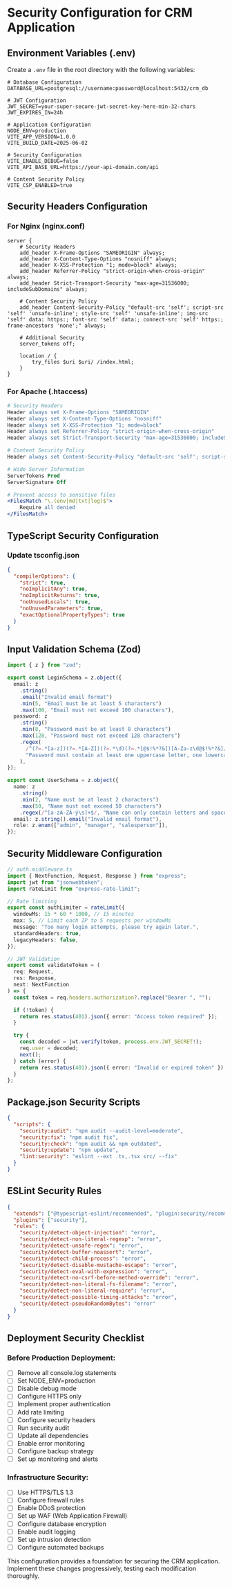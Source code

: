 # Security Configuration for CRM Application

## Environment Variables (.env)

Create a `.env` file in the root directory with the following variables:

```env
# Database Configuration
DATABASE_URL=postgresql://username:password@localhost:5432/crm_db

# JWT Configuration
JWT_SECRET=your-super-secure-jwt-secret-key-here-min-32-chars
JWT_EXPIRES_IN=24h

# Application Configuration
NODE_ENV=production
VITE_APP_VERSION=1.0.0
VITE_BUILD_DATE=2025-06-02

# Security Configuration
VITE_ENABLE_DEBUG=false
VITE_API_BASE_URL=https://your-api-domain.com/api

# Content Security Policy
VITE_CSP_ENABLED=true
```

## Security Headers Configuration

### For Nginx (nginx.conf)

```nginx
server {
    # Security Headers
    add_header X-Frame-Options "SAMEORIGIN" always;
    add_header X-Content-Type-Options "nosniff" always;
    add_header X-XSS-Protection "1; mode=block" always;
    add_header Referrer-Policy "strict-origin-when-cross-origin" always;
    add_header Strict-Transport-Security "max-age=31536000; includeSubDomains" always;

    # Content Security Policy
    add_header Content-Security-Policy "default-src 'self'; script-src 'self' 'unsafe-inline'; style-src 'self' 'unsafe-inline'; img-src 'self' data: https:; font-src 'self' data:; connect-src 'self' https:; frame-ancestors 'none';" always;

    # Additional Security
    server_tokens off;

    location / {
        try_files $uri $uri/ /index.html;
    }
}
```

### For Apache (.htaccess)

```apache
# Security Headers
Header always set X-Frame-Options "SAMEORIGIN"
Header always set X-Content-Type-Options "nosniff"
Header always set X-XSS-Protection "1; mode=block"
Header always set Referrer-Policy "strict-origin-when-cross-origin"
Header always set Strict-Transport-Security "max-age=31536000; includeSubDomains"

# Content Security Policy
Header always set Content-Security-Policy "default-src 'self'; script-src 'self' 'unsafe-inline'; style-src 'self' 'unsafe-inline'; img-src 'self' data: https:; font-src 'self' data:; connect-src 'self' https:; frame-ancestors 'none';"

# Hide Server Information
ServerTokens Prod
ServerSignature Off

# Prevent access to sensitive files
<FilesMatch "\.(env|md|txt|log)$">
    Require all denied
</FilesMatch>
```

## TypeScript Security Configuration

### Update tsconfig.json

```json
{
  "compilerOptions": {
    "strict": true,
    "noImplicitAny": true,
    "noImplicitReturns": true,
    "noUnusedLocals": true,
    "noUnusedParameters": true,
    "exactOptionalPropertyTypes": true
  }
}
```

## Input Validation Schema (Zod)

```typescript
import { z } from "zod";

export const LoginSchema = z.object({
  email: z
    .string()
    .email("Invalid email format")
    .min(5, "Email must be at least 5 characters")
    .max(100, "Email must not exceed 100 characters"),
  password: z
    .string()
    .min(8, "Password must be at least 8 characters")
    .max(128, "Password must not exceed 128 characters")
    .regex(
      /^(?=.*[a-z])(?=.*[A-Z])(?=.*\d)(?=.*[@$!%*?&])[A-Za-z\d@$!%*?&]/,
      "Password must contain at least one uppercase letter, one lowercase letter, one number, and one special character"
    ),
});

export const UserSchema = z.object({
  name: z
    .string()
    .min(2, "Name must be at least 2 characters")
    .max(50, "Name must not exceed 50 characters")
    .regex(/^[a-zA-ZÀ-ÿ\s]+$/, "Name can only contain letters and spaces"),
  email: z.string().email("Invalid email format"),
  role: z.enum(["admin", "manager", "salesperson"]),
});
```

## Security Middleware Configuration

```typescript
// auth.middleware.ts
import { NextFunction, Request, Response } from "express";
import jwt from "jsonwebtoken";
import rateLimit from "express-rate-limit";

// Rate limiting
export const authLimiter = rateLimit({
  windowMs: 15 * 60 * 1000, // 15 minutes
  max: 5, // Limit each IP to 5 requests per windowMs
  message: "Too many login attempts, please try again later.",
  standardHeaders: true,
  legacyHeaders: false,
});

// JWT Validation
export const validateToken = (
  req: Request,
  res: Response,
  next: NextFunction
) => {
  const token = req.headers.authorization?.replace("Bearer ", "");

  if (!token) {
    return res.status(401).json({ error: "Access token required" });
  }

  try {
    const decoded = jwt.verify(token, process.env.JWT_SECRET!);
    req.user = decoded;
    next();
  } catch (error) {
    return res.status(401).json({ error: "Invalid or expired token" });
  }
};
```

## Package.json Security Scripts

```json
{
  "scripts": {
    "security:audit": "npm audit --audit-level=moderate",
    "security:fix": "npm audit fix",
    "security:check": "npm audit && npm outdated",
    "security:update": "npm update",
    "lint:security": "eslint --ext .ts,.tsx src/ --fix"
  }
}
```

## ESLint Security Rules

```json
{
  "extends": ["@typescript-eslint/recommended", "plugin:security/recommended"],
  "plugins": ["security"],
  "rules": {
    "security/detect-object-injection": "error",
    "security/detect-non-literal-regexp": "error",
    "security/detect-unsafe-regex": "error",
    "security/detect-buffer-noassert": "error",
    "security/detect-child-process": "error",
    "security/detect-disable-mustache-escape": "error",
    "security/detect-eval-with-expression": "error",
    "security/detect-no-csrf-before-method-override": "error",
    "security/detect-non-literal-fs-filename": "error",
    "security/detect-non-literal-require": "error",
    "security/detect-possible-timing-attacks": "error",
    "security/detect-pseudoRandomBytes": "error"
  }
}
```

## Deployment Security Checklist

### Before Production Deployment:

- [ ] Remove all console.log statements
- [ ] Set NODE_ENV=production
- [ ] Disable debug mode
- [ ] Configure HTTPS only
- [ ] Implement proper authentication
- [ ] Add rate limiting
- [ ] Configure security headers
- [ ] Run security audit
- [ ] Update all dependencies
- [ ] Enable error monitoring
- [ ] Configure backup strategy
- [ ] Set up monitoring and alerts

### Infrastructure Security:

- [ ] Use HTTPS/TLS 1.3
- [ ] Configure firewall rules
- [ ] Enable DDoS protection
- [ ] Set up WAF (Web Application Firewall)
- [ ] Configure database encryption
- [ ] Enable audit logging
- [ ] Set up intrusion detection
- [ ] Configure automated backups

This configuration provides a foundation for securing the CRM application. Implement these changes progressively, testing each modification thoroughly.
